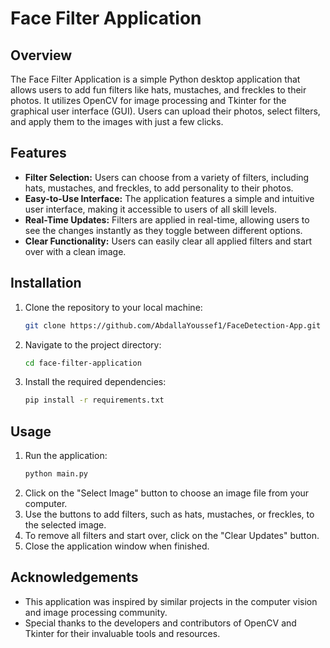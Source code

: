 # Face Filter Application

## Overview
The Face Filter Application is a simple Python desktop application that allows users to add fun filters like hats, mustaches, and freckles to their photos. It utilizes OpenCV for image processing and Tkinter for the graphical user interface (GUI). Users can upload their photos, select filters, and apply them to the images with just a few clicks.

## Features
- **Filter Selection:** Users can choose from a variety of filters, including hats, mustaches, and freckles, to add personality to their photos.
- **Easy-to-Use Interface:** The application features a simple and intuitive user interface, making it accessible to users of all skill levels.
- **Real-Time Updates:** Filters are applied in real-time, allowing users to see the changes instantly as they toggle between different options.
- **Clear Functionality:** Users can easily clear all applied filters and start over with a clean image.

## Installation
1. Clone the repository to your local machine:
    ```bash
    git clone https://github.com/AbdallaYoussef1/FaceDetection-App.git
    ```
2. Navigate to the project directory:
    ```bash
    cd face-filter-application
    ```
3. Install the required dependencies:
    ```bash
    pip install -r requirements.txt
    ```

## Usage
1. Run the application:
    ```bash
    python main.py
    ```
2. Click on the "Select Image" button to choose an image file from your computer.
3. Use the buttons to add filters, such as hats, mustaches, or freckles, to the selected image.
4. To remove all filters and start over, click on the "Clear Updates" button.
5. Close the application window when finished.


## Acknowledgements
- This application was inspired by similar projects in the computer vision and image processing community.
- Special thanks to the developers and contributors of OpenCV and Tkinter for their invaluable tools and resources.
